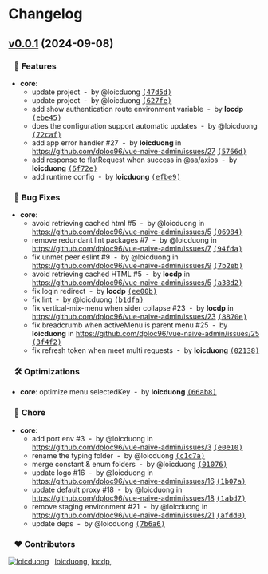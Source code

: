 # Changelog


## [v0.0.1](https://github.com/dploc96/vue-naive-admin/compare/undefined...v0.0.1) (2024-09-08)

### &nbsp;&nbsp;&nbsp;🚀 Features

- **core**:
  - update project &nbsp;-&nbsp; by @loicduong [<samp>(47d5d)</samp>](https://github.com/dploc96/vue-naive-admin/commit/47d5d1b)
  - update project &nbsp;-&nbsp; by @loicduong [<samp>(627fe)</samp>](https://github.com/dploc96/vue-naive-admin/commit/627fe49)
  - add show authentication route environment variable &nbsp;-&nbsp; by **locdp** [<samp>(ebe45)</samp>](https://github.com/dploc96/vue-naive-admin/commit/ebe45a5)
  - does the configuration support automatic updates &nbsp;-&nbsp; by @loicduong [<samp>(72caf)</samp>](https://github.com/dploc96/vue-naive-admin/commit/72caf95)
  - add app error handler #27 &nbsp;-&nbsp; by **loicduong** in https://github.com/dploc96/vue-naive-admin/issues/27 [<samp>(5766d)</samp>](https://github.com/dploc96/vue-naive-admin/commit/5766d84)
  - add response to flatRequest when success in @sa/axios &nbsp;-&nbsp; by **loicduong** [<samp>(6f72e)</samp>](https://github.com/dploc96/vue-naive-admin/commit/6f72e6c)
  - add runtime config &nbsp;-&nbsp; by **loicduong** [<samp>(efbe9)</samp>](https://github.com/dploc96/vue-naive-admin/commit/efbe9cb)

### &nbsp;&nbsp;&nbsp;🐞 Bug Fixes

- **core**:
  - avoid retrieving cached html #5 &nbsp;-&nbsp; by @loicduong in https://github.com/dploc96/vue-naive-admin/issues/5 [<samp>(06984)</samp>](https://github.com/dploc96/vue-naive-admin/commit/06984fa)
  - remove redundant lint packages #7 &nbsp;-&nbsp; by @loicduong in https://github.com/dploc96/vue-naive-admin/issues/7 [<samp>(94fda)</samp>](https://github.com/dploc96/vue-naive-admin/commit/94fda3e)
  - fix unmet peer eslint #9 &nbsp;-&nbsp; by @loicduong in https://github.com/dploc96/vue-naive-admin/issues/9 [<samp>(7b2eb)</samp>](https://github.com/dploc96/vue-naive-admin/commit/7b2ebe8)
  - avoid retrieving cached HTML #5 &nbsp;-&nbsp; by **locdp** in https://github.com/dploc96/vue-naive-admin/issues/5 [<samp>(a38d2)</samp>](https://github.com/dploc96/vue-naive-admin/commit/a38d2ca)
  - fix login redirect &nbsp;-&nbsp; by **locdp** [<samp>(ee00b)</samp>](https://github.com/dploc96/vue-naive-admin/commit/ee00b75)
  - fix lint &nbsp;-&nbsp; by @loicduong [<samp>(b1dfa)</samp>](https://github.com/dploc96/vue-naive-admin/commit/b1dfaa0)
  - fix vertical-mix-menu when sider collapse #23 &nbsp;-&nbsp; by **locdp** in https://github.com/dploc96/vue-naive-admin/issues/23 [<samp>(8870e)</samp>](https://github.com/dploc96/vue-naive-admin/commit/8870ebf)
  - fix breadcrumb when activeMenu is parent menu #25 &nbsp;-&nbsp; by **loicduong** in https://github.com/dploc96/vue-naive-admin/issues/25 [<samp>(3f4f2)</samp>](https://github.com/dploc96/vue-naive-admin/commit/3f4f2ea)
  - fix refresh token when meet multi requests &nbsp;-&nbsp; by **loicduong** [<samp>(02138)</samp>](https://github.com/dploc96/vue-naive-admin/commit/0213814)

### &nbsp;&nbsp;&nbsp;🛠 Optimizations

- **core**: optimize menu selectedKey &nbsp;-&nbsp; by **loicduong** [<samp>(66ab8)</samp>](https://github.com/dploc96/vue-naive-admin/commit/66ab892)

### &nbsp;&nbsp;&nbsp;🏡 Chore

- **core**:
  - add port env #3 &nbsp;-&nbsp; by @loicduong in https://github.com/dploc96/vue-naive-admin/issues/3 [<samp>(e0e10)</samp>](https://github.com/dploc96/vue-naive-admin/commit/e0e10df)
  - rename the typing folder &nbsp;-&nbsp; by @loicduong [<samp>(c1c7a)</samp>](https://github.com/dploc96/vue-naive-admin/commit/c1c7a87)
  - merge constant & enum folders &nbsp;-&nbsp; by @loicduong [<samp>(01076)</samp>](https://github.com/dploc96/vue-naive-admin/commit/0107624)
  - update logo #16 &nbsp;-&nbsp; by @loicduong in https://github.com/dploc96/vue-naive-admin/issues/16 [<samp>(1b07a)</samp>](https://github.com/dploc96/vue-naive-admin/commit/1b07a9b)
  - update default proxy #18 &nbsp;-&nbsp; by @loicduong in https://github.com/dploc96/vue-naive-admin/issues/18 [<samp>(1abd7)</samp>](https://github.com/dploc96/vue-naive-admin/commit/1abd76e)
  - remove staging environment #21 &nbsp;-&nbsp; by @loicduong in https://github.com/dploc96/vue-naive-admin/issues/21 [<samp>(afdd0)</samp>](https://github.com/dploc96/vue-naive-admin/commit/afdd055)
  - update deps &nbsp;-&nbsp; by @loicduong [<samp>(7b6a6)</samp>](https://github.com/dploc96/vue-naive-admin/commit/7b6a69f)

### &nbsp;&nbsp;&nbsp;❤️ Contributors

[![loicduong](https://github.com/loicduong.png?size=48)](https://github.com/loicduong)&nbsp;&nbsp;
[loicduong](mailto:mikhailcolt@gmail.com),&nbsp;[locdp](mailto:locdp@suga.com.vn),&nbsp;

